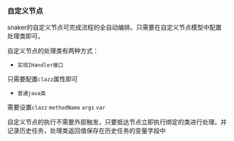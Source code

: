 ### 自定义节点

snaker的自定义节点可完成流程的全自动编排。只需要在自定义节点模型中配置处理类即可。

自定义节点的处理类有两种方式：

- `实现IHandler接口`

只需要配置`clazz`属性即可

- `普通java类`

需要设置`clazz` `methodName` `args` `var`

自定义节点的执行不需要外部触发，只要抵达节点立即执行绑定的类进行处理。并记录历史任务，处理类返回值保存在历史任务的变量字段中